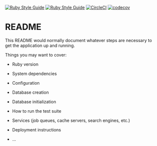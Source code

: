 [![Ruby Style Guide](https://img.shields.io/badge/code_style-rubocop-brightgreen.svg)](https://github.com/rubocop/rubocop) [![Ruby Style Guide](https://img.shields.io/badge/code_style-community-brightgreen.svg)](https://rubystyle.guide) [![CircleCI](https://dl.circleci.com/status-badge/img/gh/Christophe-Junier/BetterTradePotatoes/tree/main.svg?style=svg)](https://dl.circleci.com/status-badge/redirect/gh/Christophe-Junier/BetterTradePotatoes/tree/main) [![codecov](https://codecov.io/gh/Christophe-Junier/BetterTradePotatoes/branch/main/graph/badge.svg?token=2YNO20SJJ6)](https://codecov.io/gh/Christophe-Junier/BetterTradePotatoes)



# README

This README would normally document whatever steps are necessary to get the
application up and running.

Things you may want to cover:

* Ruby version

* System dependencies

* Configuration

* Database creation

* Database initialization

* How to run the test suite

* Services (job queues, cache servers, search engines, etc.)

* Deployment instructions

* ...
